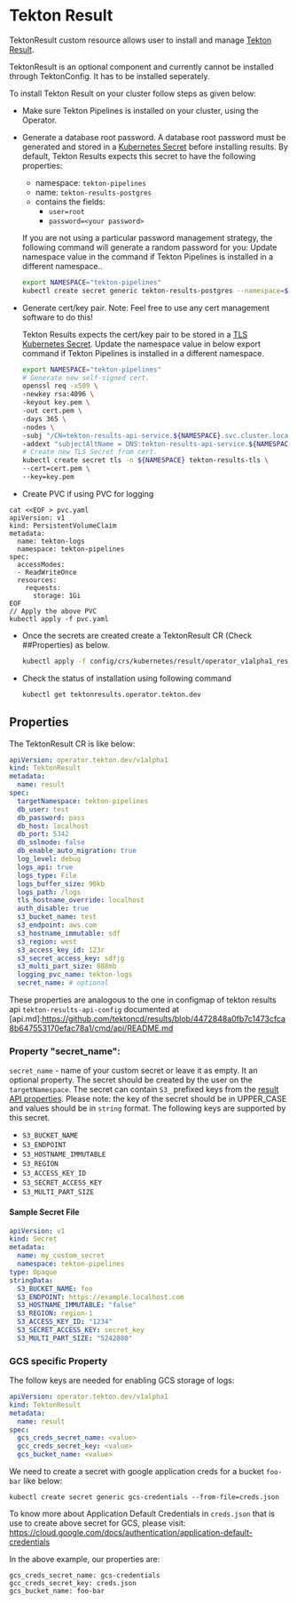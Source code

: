 <!--
---
linkTitle: "TektonResult"
weight: 5
---
-->
# Tekton Result

TektonResult custom resource allows user to install and manage [Tekton Result][result].

TektonResult is an optional component and currently cannot be installed through TektonConfig. It has to be installed seperately.

To install Tekton Result on your cluster follow steps as given below:
- Make sure Tekton Pipelines is installed on your cluster, using the Operator.
- Generate a database root password.
  A database root password must be generated and stored in a [Kubernetes Secret](https://kubernetes.io/docs/concepts/configuration/secret/)
  before installing results. By default, Tekton Results expects this secret to have
  the following properties:

    - namespace: `tekton-pipelines`
    - name: `tekton-results-postgres`
    - contains the fields:
        - `user=root`
        - `password=<your password>`

  If you are not using a particular password management strategy, the following
  command will generate a random password for you:
  Update namespace value in the command if Tekton Pipelines is installed in a different namespace..

   ```sh
   export NAMESPACE="tekton-pipelines"
   kubectl create secret generic tekton-results-postgres --namespace=${NAMESPACE} --from-literal=POSTGRES_USER=result --from-literal=POSTGRES_PASSWORD=$(openssl rand -base64 20)
   ```
- Generate cert/key pair. 
  Note: Feel free to use any cert management software to do this!

  Tekton Results expects the cert/key pair to be stored in a [TLS Kubernetes Secret](https://kubernetes.io/docs/concepts/configuration/secret/#tls-secrets).
  Update the namespace value in below export command if Tekton Pipelines is installed in a different namespace.
   ```sh
   export NAMESPACE="tekton-pipelines"
   # Generate new self-signed cert.
   openssl req -x509 \
   -newkey rsa:4096 \
   -keyout key.pem \
   -out cert.pem \
   -days 365 \
   -nodes \
   -subj "/CN=tekton-results-api-service.${NAMESPACE}.svc.cluster.local" \
   -addext "subjectAltName = DNS:tekton-results-api-service.${NAMESPACE}.svc.cluster.local"
   # Create new TLS Secret from cert.
   kubectl create secret tls -n ${NAMESPACE} tekton-results-tls \
   --cert=cert.pem \
   --key=key.pem
   ```
- Create PVC if using PVC for logging
```!bash
cat <<EOF > pvc.yaml
apiVersion: v1
kind: PersistentVolumeClaim
metadata:
  name: tekton-logs
  namespace: tekton-pipelines
spec:
  accessModes:
  - ReadWriteOnce
  resources:
    requests:
      storage: 1Gi
EOF
// Apply the above PVC
kubectl apply -f pvc.yaml
```

- Once the secrets are created create a TektonResult CR (Check ##Properties) as below.
  ```sh
  kubectl apply -f config/crs/kubernetes/result/operator_v1alpha1_result_cr.yaml
  ```
- Check the status of installation using following command
  ```sh
  kubectl get tektonresults.operator.tekton.dev
  ```

## Properties
The TektonResult CR is like below:
```yaml
apiVersion: operator.tekton.dev/v1alpha1
kind: TektonResult
metadata:
  name: result
spec:
  targetNamespace: tekton-pipelines
  db_user: test
  db_password: pass
  db_host: localhost
  db_port: 5342
  db_sslmode: false
  db_enable_auto_migration: true
  log_level: debug
  logs_api: true
  logs_type: File
  logs_buffer_size: 90kb
  logs_path: /logs
  tls_hostname_override: localhost
  auth_disable: true
  s3_bucket_name: test
  s3_endpoint: aws.com
  s3_hostname_immutable: sdf
  s3_region: west
  s3_access_key_id: 123r
  s3_secret_access_key: sdfjg
  s3_multi_part_size: 888mb
  logging_pvc_name: tekton-logs
  secret_name: # optional
```

These properties are analogous to the one in configmap of tekton results api `tekton-results-api-config` documented at [api.md]:https://github.com/tektoncd/results/blob/4472848a0fb7c1473cfca8b647553170efac78a1/cmd/api/README.md


[result]:https://github.com/tektoncd/results


### Property "secret_name":
`secret_name` - name of your custom secret or leave it as empty. It an optional property. The secret should be created by the user on the `targetNamespace`. The secret can contain `S3_` prefixed keys from the [result API properties](https://github.com/tektoncd/results/blob/fded140081468e418aeb860d16aca3306c675d8b/cmd/api/README.md). Please note: the key of the secret should be in UPPER_CASE and values should be in `string` format.
The following keys are supported by this secret.
* `S3_BUCKET_NAME`
* `S3_ENDPOINT`
* `S3_HOSTNAME_IMMUTABLE`
* `S3_REGION`
* `S3_ACCESS_KEY_ID`
* `S3_SECRET_ACCESS_KEY`
* `S3_MULTI_PART_SIZE`

#### Sample Secret File
```yaml
apiVersion: v1
kind: Secret
metadata:
  name: my_custom_secret
  namespace: tekton-pipelines
type: Opaque
stringData:
  S3_BUCKET_NAME: foo
  S3_ENDPOINT: https://example.localhost.com
  S3_HOSTNAME_IMMUTABLE: "false"
  S3_REGION: region-1
  S3_ACCESS_KEY_ID: "1234"
  S3_SECRET_ACCESS_KEY: secret_key
  S3_MULTI_PART_SIZE: "5242880"
```


### GCS specific Property
The follow keys are needed for enabling GCS storage of logs:
```yaml
apiVersion: operator.tekton.dev/v1alpha1
kind: TektonResult
metadata:
  name: result
spec:
  gcs_creds_secret_name: <value>
  gcc_creds_secret_key: <value>
  gcs_bucket_name: <value>
```

We need to create a secret with google application creds for a bucket `foo-bar` like below:

```
kubectl create secret generic gcs-credentials --from-file=creds.json
```

To know more about Application Default Credentials in `creds.json` that is use to create above secret for GCS, please visit: https://cloud.google.com/docs/authentication/application-default-credentials

In the above example, our properties are:
```
gcs_creds_secret_name: gcs-credentials
gcc_creds_secret_key: creds.json
gcs_bucket_name: foo-bar
```
